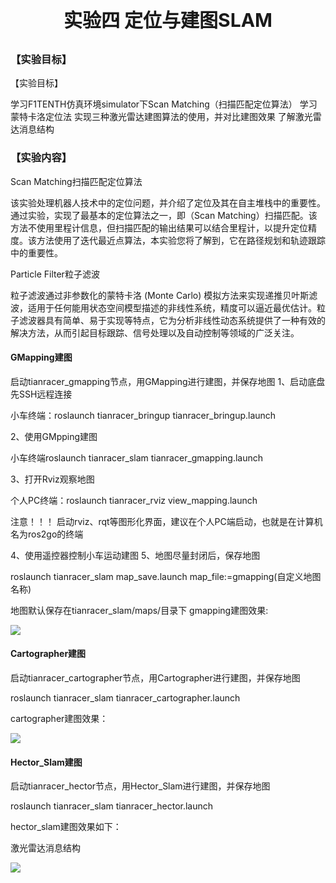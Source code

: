 <p style="font-size:30px; font-weight:bolder; text-align:center ">实验四 定位与建图SLAM</p>

### 【实验目标】

【实验目标】

学习F1TENTH仿真环境simulator下Scan Matching（扫描匹配定位算法）
学习蒙特卡洛定位法
实现三种激光雷达建图算法的使用，并对比建图效果
了解激光雷达消息结构

### 【实验内容】

Scan Matching扫描匹配定位算法

该实验处理机器人技术中的定位问题，并介绍了定位及其在自主堆栈中的重要性。通过实验，实现了最基本的定位算法之一，即（Scan Matching）扫描匹配。该方法不使用里程计信息，但扫描匹配的输出结果可以结合里程计，以提升定位精度。该方法使用了迭代最近点算法，本实验您将了解到，它在路径规划和轨迹跟踪中的重要性。

Particle Filter粒子滤波

粒子滤波通过非参数化的蒙特卡洛 (Monte Carlo) 模拟方法来实现递推贝叶斯滤波，适用于任何能用状态空间模型描述的非线性系统，精度可以逼近最优估计。粒子滤波器具有简单、易于实现等特点，它为分析非线性动态系统提供了一种有效的解决方法，从而引起目标跟踪、信号处理以及自动控制等领域的广泛关注。

#### GMapping建图

启动tianracer_gmapping节点，用GMapping进行建图，并保存地图
1、启动底盘
先SSH远程连接

小车终端：roslaunch tianracer_bringup tianracer_bringup.launch

2、使用GMpping建图

小车终端roslaunch tianracer_slam tianracer_gmapping.launch

3、打开Rviz观察地图

个人PC终端：roslaunch tianracer_rviz view_mapping.launch

注意！！！
启动rviz、rqt等图形化界面，建议在个人PC端启动，也就是在计算机名为ros2go的终端

4、使用遥控器控制小车运动建图
5、地图尽量封闭后，保存地图

roslaunch tianracer_slam map_save.launch map_file:=gmapping(自定义地图名称)

地图默认保存在tianracer_slam/maps/目录下
gmapping建图效果:

![](https://tianbot-pic.oss-cn-beijing.aliyuncs.com/tianbot/202112211740958.png)

#### Cartographer建图

启动tianracer_cartographer节点，用Cartographer进行建图，并保存地图

roslaunch tianracer_slam tianracer_cartographer.launch

cartographer建图效果：

![](https://tianbot-pic.oss-cn-beijing.aliyuncs.com/tianbot/202112211740232.png)

#### Hector_Slam建图

启动tianracer_hector节点，用Hector_Slam进行建图，并保存地图

roslaunch tianracer_slam tianracer_hector.launch

hector_slam建图效果如下：

激光雷达消息结构

![](https://tianbot-pic.oss-cn-beijing.aliyuncs.com/tianbot/202110212122606.webp)
